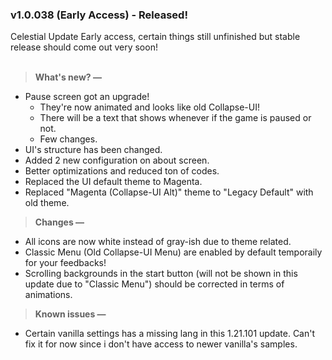 ### v1.0.038 (Early Access) - Released!
Celestial Update Early access, certain things still unfinished but stable release should come out very soon!<br><br>

> **What's new? —**
- Pause screen got an upgrade!
  - They're now animated and looks like old Collapse-UI!
  - There will be a text that shows whenever if the game is paused or not.
  - Few changes.
- UI's structure has been changed.
- Added 2 new configuration on about screen.
- Better optimizations and reduced ton of codes.
- Replaced the UI default theme to Magenta.
- Replaced "Magenta (Collapse-UI Alt)" theme to "Legacy Default" with old theme.

> **Changes —**
- All icons are now white instead of gray-ish due to theme related.
- Classic Menu (Old Collapse-UI Menu) are enabled by default temporaily for your feedbacks!
- Scrolling backgrounds in the start button (will not be shown in this update due to "Classic Menu") should be corrected in terms of animations.

> **Known issues —**
- Certain vanilla settings has a missing lang in this 1.21.101 update. Can't fix it for now since i don't have access to newer vanilla's samples.
